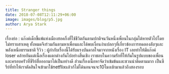 ```yaml
---
title: Stranger things
date: 2018-07-08T12:11:29+06:00
image: images/blog/p5.jpg
author: Arya Stark
---
```


เรื่องย่อ : แก๊งค์เด็กขี้แพ้แห่งเมืองฮอคกิ้งที่ใช้ชีวิตกันตามปกติจนวันหนึ่งเพื่อนในกลุ่มได้หายตัวไปโดยไม่ทราบสาเหตุ ทั้งหมดจึงร่วมกันตามหาเพื่อนและได้พบเงื่อนงำแปลกๆที่เกี่ยวข้องการทดลองลับๆและพลังเหนือธรรมชาติ
รีวิว : ผู้กำกับเรื่องนี้ได้รับแรงบันดาลใจมาจากหนังเรื่อง IT เลยทำให้มีแก๊งค์ loser คล้ายกันแต่เนื้อเรื่องแตกต่างกันไปอย่างสิ้นเชิง เราชอบในความรักที่ให้กันในรูปแบบของเพื่อนและครอบครัวที่ซีรีย์สื่อออกมาได้เป็นอย่างดี ส่วนเรื่องเนื้อหาจัดว่าเข้มข้นและชวนน่าติดตามมาก เป็นซีรีย์ที่ทำให้เราตัดสินใจเข้ามาใช้netflixแล้วก้ไม่ได้นอนจนจะ10โมงเช้ามาแล้วถึงสองรอบ

